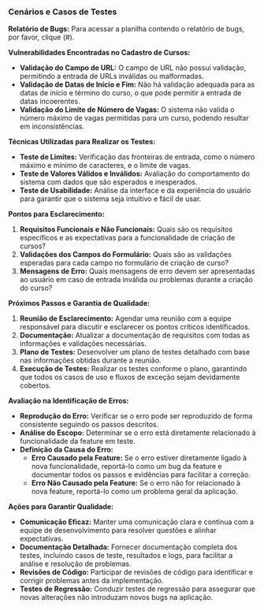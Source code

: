 ### Cenários e Casos de Testes

**Relatório de Bugs:** Para acessar a planilha contendo o relatório de bugs, por favor, clique (#).

**Vulnerabilidades Encontradas no Cadastro de Cursos:**

- **Validação do Campo de URL:** O campo de URL não possui validação, permitindo a entrada de URLs inválidas ou malformadas.
- **Validação de Datas de Início e Fim:** Não há validação adequada para as datas de início e término do curso, o que pode permitir a entrada de datas incoerentes.
- **Validação do Limite de Número de Vagas:** O sistema não valida o número máximo de vagas permitidas para um curso, podendo resultar em inconsistências.

**Técnicas Utilizadas para Realizar os Testes:**

- **Teste de Limites:** Verificação das fronteiras de entrada, como o número máximo e mínimo de caracteres, e o limite de vagas.
- **Teste de Valores Válidos e Inválidos:** Avaliação do comportamento do sistema com dados que são esperados e inesperados.
- **Teste de Usabilidade:** Análise da interface e da experiência do usuário para garantir que o sistema seja intuitivo e fácil de usar.

**Pontos para Esclarecimento:**

1. **Requisitos Funcionais e Não Funcionais:** Quais são os requisitos específicos e as expectativas para a funcionalidade de criação de cursos?
2. **Validações dos Campos do Formulário:** Quais são as validações esperadas para cada campo no formulário de criação de curso?
3. **Mensagens de Erro:** Quais mensagens de erro devem ser apresentadas ao usuário em caso de entrada inválida ou problemas durante a criação do curso?

**Próximos Passos e Garantia de Qualidade:**

1. **Reunião de Esclarecimento:** Agendar uma reunião com a equipe responsável para discutir e esclarecer os pontos críticos identificados.
2. **Documentação:** Atualizar a documentação de requisitos com todas as informações e validações necessárias.
3. **Plano de Testes:** Desenvolver um plano de testes detalhado com base nas informações obtidas durante a reunião.
4. **Execução de Testes:** Realizar os testes conforme o plano, garantindo que todos os casos de uso e fluxos de exceção sejam devidamente cobertos.

**Avaliação na Identificação de Erros:**

- **Reprodução do Erro:** Verificar se o erro pode ser reproduzido de forma consistente seguindo os passos descritos.
- **Análise do Escopo:** Determinar se o erro está diretamente relacionado à funcionalidade da feature em teste.
- **Definição da Causa do Erro:**
  - **Erro Causado pela Feature:** Se o erro estiver diretamente ligado à nova funcionalidade, reportá-lo como um bug da feature e documentar todos os passos e evidências para facilitar a correção.
  - **Erro Não Causado pela Feature:** Se o erro não for relacionado à nova feature, reportá-lo como um problema geral da aplicação.

**Ações para Garantir Qualidade:**

- **Comunicação Eficaz:** Manter uma comunicação clara e contínua com a equipe de desenvolvimento para resolver questões e alinhar expectativas.
- **Documentação Detalhada:** Fornecer documentação completa dos testes, incluindo casos de teste, resultados e logs, para facilitar a análise e resolução de problemas.
- **Revisões de Código:** Participar de revisões de código para identificar e corrigir problemas antes da implementação.
- **Testes de Regressão:** Conduzir testes de regressão para assegurar que novas alterações não introduzam novos bugs na aplicação.